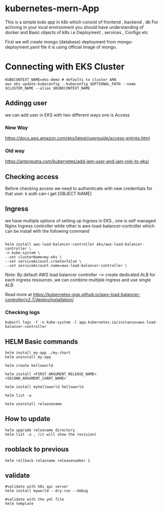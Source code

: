 # kubernetes-mern-App

This is a simple todo app in k8s which consist of frontend , backend , db
For achiving in your local environment you should have understanding of docker and Basic objects
of k8s i.e Deployment , services , Configs etc

First we will create mongo (database) deployment from mongo-deployment.yaml file it is using official image of mongo.


# Connecting with EKS Cluster
```
KUBECONTEXT_NAME=eks-demo # defaults to cluster ARN
aws eks update-kubeconfig --kubeconfig $OPTIONAL_PATH --name $CLUSTER_NAME --alias $KUBECONTEXT_NAME
```


## Addingg user

we can add user in EKS with two different ways one is Access 

### New Way
https://docs.aws.amazon.com/eks/latest/userguide/access-entries.html

### Old way 
https://antonputra.com/kubernetes/add-iam-user-and-iam-role-to-eks/

## Checking access

Before checking access we need to authenticate with new credentials for that user.
k auth can-i get [OBJECT NAME]


## Ingress 
we have multiple options of setting up Ingress in EKS , one is self managed Nginx Ingress controller while other is  aws-load-balancer-controller which can be install with the following command

```

helm install aws-load-balancer-controller eks/aws-load-balancer-controller \
-n kube-system \
--set clusterName=my-eks \
--set serviceAccount.create=false \
--set serviceAccount.name=aws-load-balancer-controller \
```
Note: By default AWS load balancer controller --> create dedicated ALB for each ingress resources ,we can combine multiple ingress and use single ALB

Read more at https://kubernetes-sigs.github.io/aws-load-balancer-controller/v2.7/deploy/installation/



### Checking logs 

```
kubectl logs -f -n kube-system -l app.kubernetes.io/instance=aws-load-balancer-controller
```



##  HELM Basic commands
```
helm install my-app ./my-chart
helm uninstall my-app
```


```
helm create helloworld

helm install <FIRST_ARGUMENT_RELEASE_NAME> <SECOND_ARGUMENT_CHART_NAME>

helm install myhelloworld helloworld

helm list -a

helm uninstall releasename
```
## How to update

```
helm upgrade relasname directory
helm list -a , (it will show the revision)
```
## rooblack to previous
```
helm rollback relasname releasenumber 1
```
## validate
```
#validate with k8s api server
helm install myworld --dry-run --debug

#validate with the yml file
helm template
```

